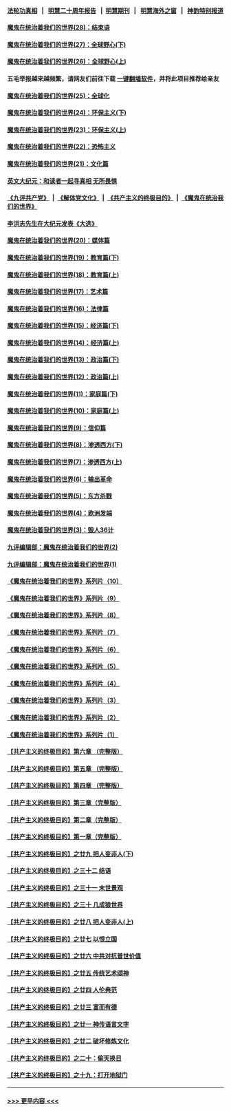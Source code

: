 #### [法轮功真相](https://github.com/gfw-breaker/truth/blob/master/README.md?t=0) &nbsp;&nbsp;|&nbsp;&nbsp; [明慧二十周年报告](https://github.com/gfw-breaker/mh-reports/blob/master/README.md?t=0) &nbsp;&nbsp;|&nbsp;&nbsp;[明慧期刊](https://github.com/gfw-breaker/mh-qikan) &nbsp;&nbsp;|&nbsp;&nbsp; [明慧海外之窗](https://github.com/gfw-breaker/mh-news/blob/master/README.md?t=0) &nbsp;&nbsp;|&nbsp;&nbsp; [神韵特别报道](https://github.com/gfw-breaker/mh-news/blob/master/shenyun.md?t=0)
#### [魔鬼在统治着我们的世界(28)：结束语](../pages/nsc422/n10936246.md?t=07180251) 
#### [魔鬼在统治着我们的世界(27)：全球野心(下)](../pages/nsc422/n10928319.md?t=07180251) 
#### [魔鬼在统治着我们的世界(26)：全球野心(上)](../pages/nsc422/n10900318.md?t=07180251) 
#### 五毛举报越来越频繁，请网友们前往下载 [一键翻墙软件](https://github.com/gfw-breaker/ssr-accounts)，并将此项目推荐给亲友
#### [魔鬼在统治着我们的世界(25)：全球化](../pages/nsc422/n10788205.md?t=07180251) 
#### [魔鬼在统治着我们的世界(24)：环保主义(下)](../pages/nsc422/n10695307.md?t=07180251) 
#### [魔鬼在统治着我们的世界(23)：环保主义(上)](../pages/nsc422/n10688613.md?t=07180251) 
#### [魔鬼在统治着我们的世界(22)：恐怖主义](../pages/nsc422/n10614727.md?t=07180251) 
#### [魔鬼在统治着我们的世界(21)：文化篇](../pages/nsc422/n10597706.md?t=07180251) 
#### [英文大纪元：和读者一起寻真相 无所畏惧](../pages/nsc422/n12542027.md?t=07180251) 
#### [《九评共产党》](https://github.com/begood0513/9ping.md/blob/master/README.md) &nbsp;|&nbsp; [《解体党文化》](../../../../jtdwh.md/blob/master/README.md)  &nbsp;|&nbsp; [《共产主义的终极目的》](../../../../gczydzjmd.md/blob/master/README.md) &nbsp;|&nbsp; [《魔鬼在统治我们的世界》](../../../../mgztzwmdsj.md/blob/master/README.md) 
#### [李洪志先生在大纪元发表《大选》](../pages/nsc422/n12534746.md?t=07180251) 
#### [魔鬼在统治着我们的世界(20)：媒体篇](../pages/nsc422/n10586579.md?t=07180251) 
#### [魔鬼在统治着我们的世界(19)：教育篇(下)](../pages/nsc422/n10564808.md?t=07180251) 
#### [魔鬼在统治着我们的世界(18)：教育篇(上)](../pages/nsc422/n10526970.md?t=07180251) 
#### [魔鬼在统治着我们的世界(17)：艺术篇](../pages/nsc422/n10499093.md?t=07180251) 
#### [魔鬼在统治着我们的世界(16)：法律篇](../pages/nsc422/n10485969.md?t=07180251) 
#### [魔鬼在统治着我们的世界(15)：经济篇(下)](../pages/nsc422/n10469975.md?t=07180251) 
#### [魔鬼在统治着我们的世界(14)：经济篇(上)](../pages/nsc422/n10457370.md?t=07180251) 
#### [魔鬼在统治着我们的世界(13)：政治篇(下)](../pages/nsc422/n10448270.md?t=07180251) 
#### [魔鬼在统治着我们的世界(12)：政治篇(上)](../pages/nsc422/n10444576.md?t=07180251) 
#### [魔鬼在统治着我们的世界(11)：家庭篇(下)](../pages/nsc422/n10440961.md?t=07180251) 
#### [魔鬼在统治着我们的世界(10)：家庭篇(上)](../pages/nsc422/n10435448.md?t=07180251) 
#### [魔鬼在统治着我们的世界(9)：信仰篇](../pages/nsc422/n10432159.md?t=07180251) 
#### [魔鬼在统治着我们的世界(8)：渗透西方(下)](../pages/nsc422/n10429603.md?t=07180251) 
#### [魔鬼在统治着我们的世界(7)：渗透西方(上)](../pages/nsc422/n10426013.md?t=07180251) 
#### [魔鬼在统治着我们的世界(6)：输出革命](../pages/nsc422/n10421536.md?t=07180251) 
#### [魔鬼在统治着我们的世界(5)：东方杀戮](../pages/nsc422/n10417707.md?t=07180251) 
#### [魔鬼在统治着我们的世界(4)：欧洲发端](../pages/nsc422/n10414890.md?t=07180251) 
#### [魔鬼在统治着我们的世界(3)：毁人36计](../pages/nsc422/n10411583.md?t=07180251) 
#### [九评编辑部：魔鬼在统治着我们的世界(2)](../pages/nsc422/n10410036.md?t=07180251) 
#### [九评编辑部：魔鬼在统治着我们的世界(1)](../pages/nsc422/n10406825.md?t=07180251) 
#### [《魔鬼在统治着我们的世界》系列片（10）](../pages/nsc422/n12292670.md?t=07180251) 
#### [《魔鬼在统治着我们的世界》系列片（9）](../pages/nsc422/n12290859.md?t=07180251) 
#### [《魔鬼在统治着我们的世界》系列片（8）](../pages/nsc422/n12287445.md?t=07180251) 
#### [《魔鬼在统治着我们的世界》系列片（7）](../pages/nsc422/n12283425.md?t=07180251) 
#### [《魔鬼在统治着我们的世界》系列片（6）](../pages/nsc422/n12282314.md?t=07180251) 
#### [《魔鬼在统治着我们的世界》系列片（5）](../pages/nsc422/n12281419.md?t=07180251) 
#### [《魔鬼在统治着我们的世界》系列片（4）](../pages/nsc422/n12274024.md?t=07180251) 
#### [《魔鬼在统治着我们的世界》系列片（3）](../pages/nsc422/n12271322.md?t=07180251) 
#### [《魔鬼在统治着我们的世界》系列片（2）](../pages/nsc422/n12269049.md?t=07180251) 
#### [《魔鬼在统治着我们的世界》系列片（1）](../pages/nsc422/n12267575.md?t=07180251) 
#### [【共产主义的终极目的】第六章 （完整版）](../pages/nsc422/n11428913.md?t=07180251) 
#### [【共产主义的终极目的】第五章 （完整版）](../pages/nsc422/n11428912.md?t=07180251) 
#### [【共产主义的终极目的】第四章 （完整版）](../pages/nsc422/n11428907.md?t=07180251) 
#### [【共产主义的终极目的】第三章（完整版）](../pages/nsc422/n11428848.md?t=07180251) 
#### [【共产主义的终极目的】第二章（完整版）](../pages/nsc422/n11428831.md?t=07180251) 
#### [【共产主义的终极目的】第一章（完整版）](../pages/nsc422/n11417651.md?t=07180251) 
#### [【共产主义的终极目的】之廿九 把人变非人(下)](../pages/nsc422/n11344140.md?t=07180251) 
#### [【共产主义的终极目的】之三十二 结语](../pages/nsc422/n11360535.md?t=07180251) 
#### [【共产主义的终极目的】之三十一 末世景观](../pages/nsc422/n11351129.md?t=07180251) 
#### [【共产主义的终极目的】之三十 几成狼世界](../pages/nsc422/n11348280.md?t=07180251) 
#### [【共产主义的终极目的】之廿八 把人变非人(上)](../pages/nsc422/n11340492.md?t=07180251) 
#### [【共产主义的终极目的】之廿七 以恨立国](../pages/nsc422/n11336944.md?t=07180251) 
#### [【共产主义的终极目的】之廿六 中共对抗普世价值](../pages/nsc422/n11324785.md?t=07180251) 
#### [【共产主义的终极目的】之廿五 传统艺术颂神](../pages/nsc422/n11296396.md?t=07180251) 
#### [【共产主义的终极目的】之廿四 人伦典范](../pages/nsc422/n11296397.md?t=07180251) 
#### [【共产主义的终极目的】之廿三 富而有德](../pages/nsc422/n11283598.md?t=07180251) 
#### [【共产主义的终极目的】之廿一 神传语言文字](../pages/nsc422/n11263265.md?t=07180251) 
#### [【共产主义的终极目的】之廿二 破坏修炼文化](../pages/nsc422/n11245728.md?t=07180251) 
#### [【共产主义的终极目的】之二十：偷天换日](../pages/nsc422/n11238846.md?t=07180251) 
#### [【共产主义的终极目的】之十九：打开地狱门](../pages/nsc422/n11206376.md?t=07180251) 

----
#### [ >>> 更早内容 <<< ](../indexes/nsc422-earlier.md)
